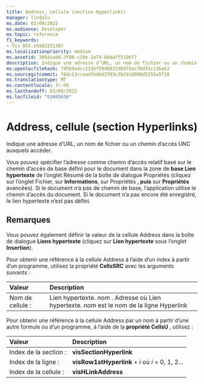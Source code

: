 ```yaml
---
title: Address, cellule (section Hyperlinks)
manager: lindalu
ms.date: 03/09/2022
ms.audience: Developer
ms.topic: reference
f1_keywords:
- Vis_DSS.chm82251387
ms.localizationpriority: medium
ms.assetid: 3864aadd-3f86-c20e-1a74-b0aaff5106f7
description: Indique une adresse d’URL, un nom de fichier ou un chemin d’accès UNC auxquels accéder.
ms.openlocfilehash: 745b9a4cc233bf59db832d0d75ac76d33c136a63
ms.sourcegitcommit: f8dc13ccaadfbd6d3783c3b291d998d5255a5f38
ms.translationtype: MT
ms.contentlocale: fr-FR
ms.lasthandoff: 03/09/2022
ms.locfileid: "63405636"
---
```

# <a name="address-cell-hyperlinks-section"></a>Address, cellule (section Hyperlinks)

Indique une adresse d’URL, un nom de fichier ou un chemin d’accès UNC auxquels accéder.
  
Vous pouvez spécifier l’adresse comme chemin d’accès relatif basé sur le chemin d’accès de base défini pour le  document dans la zone de  **base Lien hypertexte** de  l’onglet Résumé de la boîte de dialogue Propriétés (cliquez sur l’onglet Fichier, sur **Informations**, sur Propriétés **, puis** sur **Propriétés** avancées). Si le document n’a pas de chemin de base, l’application utilise le chemin d’accès du document. Si le document n’a pas encore été enregistré, le lien hypertexte n’est pas défini.
  
## <a name="remarks"></a>Remarques

Vous pouvez également définir la valeur de la cellule Address dans la boîte de dialogue **Liens hypertexte** (cliquez sur **Lien hypertexte** sous l’onglet **Insertion**).
  
Pour obtenir une référence à la cellule Address à l’aide d’un index à partir d’un programme, utilisez la propriété **CellsSRC** avec les arguments suivants :
  
|**Valeur**|**Description**|
|:-----|:-----|
|Nom de cellule :  <br/> |Lien hypertexte. *nom*  . Adresse où Lien hypertexte. *nom* est le nom de la ligne Hyperlink  <br/> |

Pour obtenir une référence à la cellule Address par un nom à partir d’une autre formule ou d’un programme, à l’aide de la **propriété CellsU** , utilisez :
  
|**Valeur**|**Description**|
|:-----|:-----|
| Index de la section :  <br/> |**visSectionHyperlink** <br/> |
| Index de la ligne :  <br/> |**visRow1stHyperlink** +   *i* où *i* = 0, 1, 2... |
| Index de la cellule :  <br/> |**visHLinkAddress** <br/> |
